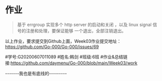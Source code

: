 # 作业

> 基于 errgroup 实现多个 http server 的启动和关闭 ，以及 linux signal 信号的注册和处理，要保证能够 一个退出，全部注销退出。

️以上作业，要求提交到Github上面，Week03作业提交地址：
https://github.com/Go-000/Go-000/issues/69

#学号:G20200607011089
#姓名:韩剑
#班级:6班
#作业&总结链接:https://github.com/daymenu/Go-000/blob/main/Week03/work

-------我也是有底线的---------
